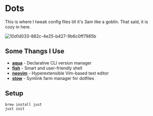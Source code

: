 # Dots

This is where I tweak config files till it's 3am like a goblin. That said, it is cozy in here.

![10d1d033-882c-4e25-b427-9b6c0ff7985b](https://github.com/user-attachments/assets/c0c99a76-39bc-4618-8a29-741b0904e2b6)

## Some Thangs I Use

- **[aqua](https://aquaproj.github.io/)** - Declarative CLI version manager
- **[fish](https://fishshell.com/)** - Smart and user-friendly shell
- **[neovim](https://neovim.io/)** - Hyperextensible Vim-based text editor
- **[stow](https://www.gnu.org/software/stow/)** - Symlink farm manager for dotfiles

## Setup
```bash
brew install just
just init
```

